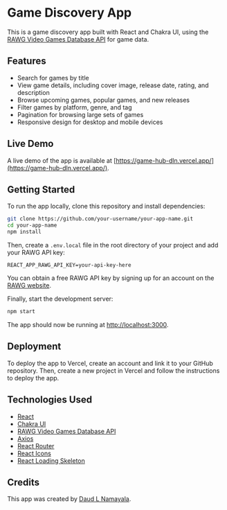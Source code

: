 # Game Discovery App

This is a game discovery app built with React and Chakra UI, using the [RAWG Video Games Database API](https://rawg.io) for game data.

## Features

- Search for games by title
- View game details, including cover image, release date, rating, and description
- Browse upcoming games, popular games, and new releases
- Filter games by platform, genre, and tag
- Pagination for browsing large sets of games
- Responsive design for desktop and mobile devices

## Live Demo

A live demo of the app is available at [https://game-hub-dln.vercel.app/](https://game-hub-dln.vercel.app/).

## Getting Started

To run the app locally, clone this repository and install dependencies:

```bash
git clone https://github.com/your-username/your-app-name.git
cd your-app-name
npm install
```

Then, create a `.env.local` file in the root directory of your project and add your RAWG API key:

```
REACT_APP_RAWG_API_KEY=your-api-key-here
```

You can obtain a free RAWG API key by signing up for an account on the [RAWG website](https://rawg.io/apidocs).

Finally, start the development server:

```bash
npm start
```

The app should now be running at [http://localhost:3000](http://localhost:3000).

## Deployment

To deploy the app to Vercel, create an account and link it to your GitHub repository. Then, create a new project in Vercel and follow the instructions to deploy the app.

## Technologies Used

- [React](https://reactjs.org/)
- [Chakra UI](https://chakra-ui.com/)
- [RAWG Video Games Database API](https://rawg.io/)
- [Axios](https://axios-http.com/)
- [React Router](https://reactrouter.com/)
- [React Icons](https://react-icons.github.io/react-icons/)
- [React Loading Skeleton](https://github.com/dvtng/react-loading-skeleton)

## Credits

This app was created by [Daud L Namayala](https://github.com/daudln).
